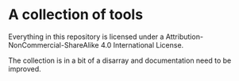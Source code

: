 # A collection of tools
Everything in this repository is licensed under a Attribution-NonCommercial-ShareAlike 4.0 International License.

The collection is in a bit of a disarray and documentation need to be improved. 

